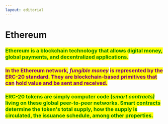 ```yaml
---
layout: editorial
---
```


# Ethereum



### <mark style="color:green;">Ethereum is a blockchain technology that allows digital money, global payments, and  decentralized applications.</mark> <mark style="color:green;"></mark>_<mark style="color:green;"></mark>_&#x20;



### <mark style="color:purple;">In the Ethereum network,</mark> <mark style="color:purple;"></mark>_<mark style="color:purple;">fungible money</mark>_ <mark style="color:purple;"></mark><mark style="color:purple;">is represented by the ERC-20 standard. They are blockchain-based primitives that can</mark> <mark style="color:purple;"></mark><mark style="color:purple;">**hold value and be sent and received**</mark><mark style="color:purple;">.</mark>&#x20;

<mark style="color:purple;"></mark>

### <mark style="color:green;">ERC-20 tokens are simply computer code (</mark>_<mark style="color:green;">smart contracts)</mark>_ <mark style="color:green;"></mark><mark style="color:green;">living on these global peer-to-peer networks. Smart contracts determine the token's total supply, how the supply is circulated, the issuance schedule, among other properties.</mark>

<mark style="color:green;"></mark>

### <mark style="color:purple;"></mark>

<mark style="color:purple;"></mark>

<mark style="color:green;"></mark>
